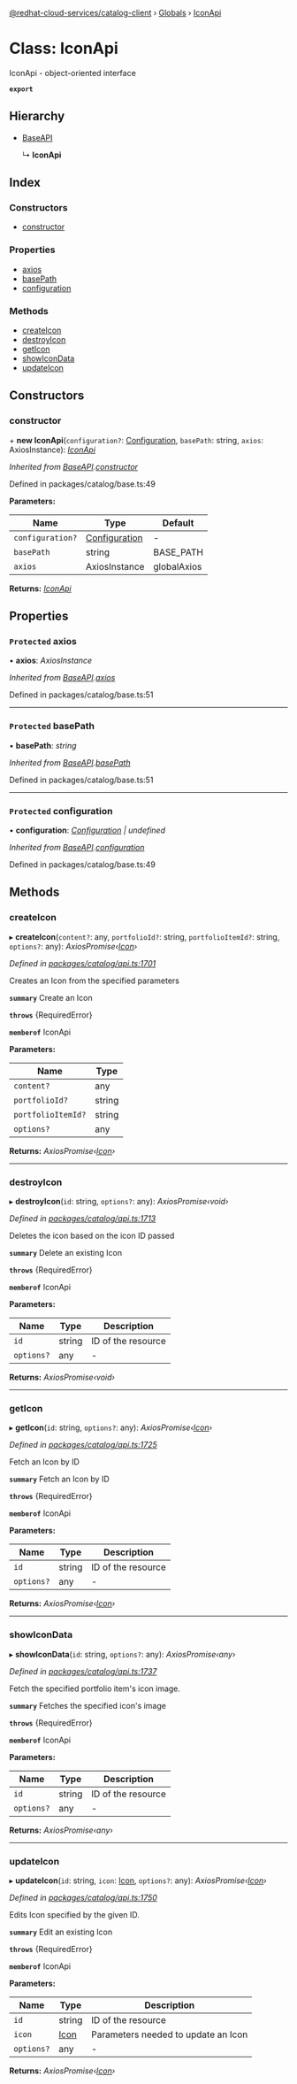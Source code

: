 [@redhat-cloud-services/catalog-client](../README.md) › [Globals](../globals.md) › [IconApi](iconapi.md)

# Class: IconApi

IconApi - object-oriented interface

**`export`** 

## Hierarchy

* [BaseAPI](baseapi.md)

  ↳ **IconApi**

## Index

### Constructors

* [constructor](iconapi.md#constructor)

### Properties

* [axios](iconapi.md#protected-axios)
* [basePath](iconapi.md#protected-basepath)
* [configuration](iconapi.md#protected-configuration)

### Methods

* [createIcon](iconapi.md#createicon)
* [destroyIcon](iconapi.md#destroyicon)
* [getIcon](iconapi.md#geticon)
* [showIconData](iconapi.md#showicondata)
* [updateIcon](iconapi.md#updateicon)

## Constructors

###  constructor

\+ **new IconApi**(`configuration?`: [Configuration](configuration.md), `basePath`: string, `axios`: AxiosInstance): *[IconApi](iconapi.md)*

*Inherited from [BaseAPI](baseapi.md).[constructor](baseapi.md#constructor)*

Defined in packages/catalog/base.ts:49

**Parameters:**

Name | Type | Default |
------ | ------ | ------ |
`configuration?` | [Configuration](configuration.md) | - |
`basePath` | string | BASE_PATH |
`axios` | AxiosInstance | globalAxios |

**Returns:** *[IconApi](iconapi.md)*

## Properties

### `Protected` axios

• **axios**: *AxiosInstance*

*Inherited from [BaseAPI](baseapi.md).[axios](baseapi.md#protected-axios)*

Defined in packages/catalog/base.ts:51

___

### `Protected` basePath

• **basePath**: *string*

*Inherited from [BaseAPI](baseapi.md).[basePath](baseapi.md#protected-basepath)*

Defined in packages/catalog/base.ts:51

___

### `Protected` configuration

• **configuration**: *[Configuration](configuration.md) | undefined*

*Inherited from [BaseAPI](baseapi.md).[configuration](baseapi.md#protected-configuration)*

Defined in packages/catalog/base.ts:49

## Methods

###  createIcon

▸ **createIcon**(`content?`: any, `portfolioId?`: string, `portfolioItemId?`: string, `options?`: any): *AxiosPromise‹[Icon](../interfaces/icon.md)›*

*Defined in [packages/catalog/api.ts:1701](https://github.com/RedHatInsights/javascript-clients/blob/master/packages/catalog/api.ts#L1701)*

Creates an Icon from the specified parameters

**`summary`** Create an Icon

**`throws`** {RequiredError}

**`memberof`** IconApi

**Parameters:**

Name | Type |
------ | ------ |
`content?` | any |
`portfolioId?` | string |
`portfolioItemId?` | string |
`options?` | any |

**Returns:** *AxiosPromise‹[Icon](../interfaces/icon.md)›*

___

###  destroyIcon

▸ **destroyIcon**(`id`: string, `options?`: any): *AxiosPromise‹void›*

*Defined in [packages/catalog/api.ts:1713](https://github.com/RedHatInsights/javascript-clients/blob/master/packages/catalog/api.ts#L1713)*

Deletes the icon based on the icon ID passed

**`summary`** Delete an existing Icon

**`throws`** {RequiredError}

**`memberof`** IconApi

**Parameters:**

Name | Type | Description |
------ | ------ | ------ |
`id` | string | ID of the resource |
`options?` | any | - |

**Returns:** *AxiosPromise‹void›*

___

###  getIcon

▸ **getIcon**(`id`: string, `options?`: any): *AxiosPromise‹[Icon](../interfaces/icon.md)›*

*Defined in [packages/catalog/api.ts:1725](https://github.com/RedHatInsights/javascript-clients/blob/master/packages/catalog/api.ts#L1725)*

Fetch an Icon by ID

**`summary`** Fetch an Icon by ID

**`throws`** {RequiredError}

**`memberof`** IconApi

**Parameters:**

Name | Type | Description |
------ | ------ | ------ |
`id` | string | ID of the resource |
`options?` | any | - |

**Returns:** *AxiosPromise‹[Icon](../interfaces/icon.md)›*

___

###  showIconData

▸ **showIconData**(`id`: string, `options?`: any): *AxiosPromise‹any›*

*Defined in [packages/catalog/api.ts:1737](https://github.com/RedHatInsights/javascript-clients/blob/master/packages/catalog/api.ts#L1737)*

Fetch the specified portfolio item\'s icon image.

**`summary`** Fetches the specified icon\'s image

**`throws`** {RequiredError}

**`memberof`** IconApi

**Parameters:**

Name | Type | Description |
------ | ------ | ------ |
`id` | string | ID of the resource |
`options?` | any | - |

**Returns:** *AxiosPromise‹any›*

___

###  updateIcon

▸ **updateIcon**(`id`: string, `icon`: [Icon](../interfaces/icon.md), `options?`: any): *AxiosPromise‹[Icon](../interfaces/icon.md)›*

*Defined in [packages/catalog/api.ts:1750](https://github.com/RedHatInsights/javascript-clients/blob/master/packages/catalog/api.ts#L1750)*

Edits Icon specified by the given ID.

**`summary`** Edit an existing Icon

**`throws`** {RequiredError}

**`memberof`** IconApi

**Parameters:**

Name | Type | Description |
------ | ------ | ------ |
`id` | string | ID of the resource |
`icon` | [Icon](../interfaces/icon.md) | Parameters needed to update an Icon |
`options?` | any | - |

**Returns:** *AxiosPromise‹[Icon](../interfaces/icon.md)›*
